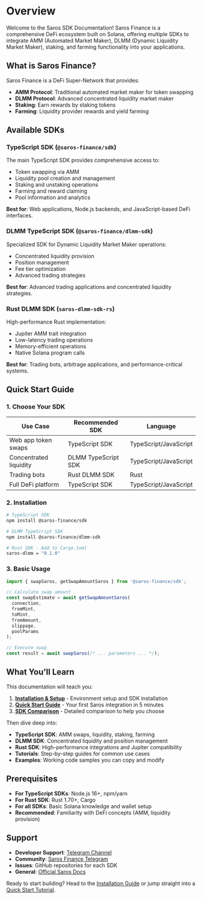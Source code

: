 # Overview

Welcome to the Saros SDK Documentation! Saros Finance is a comprehensive DeFi ecosystem built on Solana, offering multiple SDKs to integrate AMM (Automated Market Maker), DLMM (Dynamic Liquidity Market Maker), staking, and farming functionality into your applications.

## What is Saros Finance?

Saros Finance is a DeFi Super-Network that provides:
- **AMM Protocol**: Traditional automated market maker for token swapping
- **DLMM Protocol**: Advanced concentrated liquidity market maker
- **Staking**: Earn rewards by staking tokens
- **Farming**: Liquidity provider rewards and yield farming

## Available SDKs

### TypeScript SDK (`@saros-finance/sdk`)
The main TypeScript SDK provides comprehensive access to:
- Token swapping via AMM
- Liquidity pool creation and management
- Staking and unstaking operations
- Farming and reward claiming
- Pool information and analytics

**Best for**: Web applications, Node.js backends, and JavaScript-based DeFi interfaces.

### DLMM TypeScript SDK (`@saros-finance/dlmm-sdk`)
Specialized SDK for Dynamic Liquidity Market Maker operations:
- Concentrated liquidity provision
- Position management
- Fee tier optimization
- Advanced trading strategies

**Best for**: Advanced trading applications and concentrated liquidity strategies.

### Rust DLMM SDK (`saros-dlmm-sdk-rs`)
High-performance Rust implementation:
- Jupiter AMM trait integration
- Low-latency trading operations
- Memory-efficient operations
- Native Solana program calls

**Best for**: Trading bots, arbitrage applications, and performance-critical systems.

## Quick Start Guide

### 1. Choose Your SDK

| Use Case | Recommended SDK | Language |
|----------|-----------------|----------|
| Web app token swaps | TypeScript SDK | TypeScript/JavaScript |
| Concentrated liquidity | DLMM TypeScript SDK | TypeScript/JavaScript |
| Trading bots | Rust DLMM SDK | Rust |
| Full DeFi platform | TypeScript SDK | TypeScript/JavaScript |

### 2. Installation

```bash
# TypeScript SDK
npm install @saros-finance/sdk

# DLMM TypeScript SDK
npm install @saros-finance/dlmm-sdk

# Rust SDK - Add to Cargo.toml
saros-dlmm = "0.1.0"
```

### 3. Basic Usage

```typescript
import { swapSaros, getSwapAmountSaros } from '@saros-finance/sdk';

// Calculate swap amount
const swapEstimate = await getSwapAmountSaros(
  connection,
  fromMint,
  toMint,
  fromAmount,
  slippage,
  poolParams
);

// Execute swap
const result = await swapSaros(/* ... parameters ... */);
```

## What You'll Learn

This documentation will teach you:

1. **[Installation & Setup](/docs/getting-started/installation)** - Environment setup and SDK installation
2. **[Quick Start Guide](/docs/getting-started/quick-start)** - Your first Saros integration in 5 minutes
3. **[SDK Comparison](/docs/getting-started/sdk-comparison)** - Detailed comparison to help you choose

Then dive deep into:
- **TypeScript SDK**: AMM swaps, liquidity, staking, farming
- **DLMM SDK**: Concentrated liquidity and position management  
- **Rust SDK**: High-performance integrations and Jupiter compatibility
- **Tutorials**: Step-by-step guides for common use cases
- **Examples**: Working code samples you can copy and modify

## Prerequisites

- **For TypeScript SDKs**: Node.js 16+, npm/yarn
- **For Rust SDK**: Rust 1.70+, Cargo
- **For all SDKs**: Basic Solana knowledge and wallet setup
- **Recommended**: Familiarity with DeFi concepts (AMM, liquidity provision)

## Support

- **Developer Support**: [Telegram Channel](https://t.me/+DLLPYFzvTzJmNTJh)
- **Community**: [Saros Finance Telegram](https://t.me/SarosFinance)
- **Issues**: GitHub repositories for each SDK
- **General**: [Official Saros Docs](https://docs.saros.xyz)

Ready to start building? Head to the [Installation Guide](/docs/getting-started/installation) or jump straight into a [Quick Start Tutorial](/docs/getting-started/quick-start).
